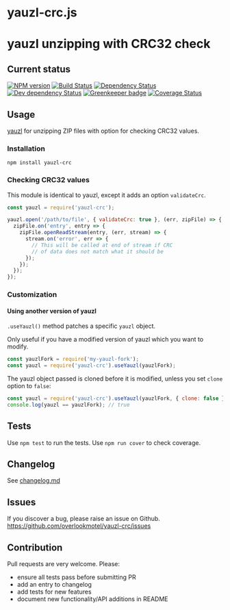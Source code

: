 # yauzl-crc.js

# yauzl unzipping with CRC32 check

## Current status

[![NPM version](https://img.shields.io/npm/v/yauzl-crc.svg)](https://www.npmjs.com/package/yauzl-crc)
[![Build Status](https://img.shields.io/travis/overlookmotel/yauzl-crc/master.svg)](http://travis-ci.org/overlookmotel/yauzl-crc)
[![Dependency Status](https://img.shields.io/david/overlookmotel/yauzl-crc.svg)](https://david-dm.org/overlookmotel/yauzl-crc)
[![Dev dependency Status](https://img.shields.io/david/dev/overlookmotel/yauzl-crc.svg)](https://david-dm.org/overlookmotel/yauzl-crc)
[![Greenkeeper badge](https://badges.greenkeeper.io/overlookmotel/yauzl-crc.svg)](https://greenkeeper.io/)
[![Coverage Status](https://img.shields.io/coveralls/overlookmotel/yauzl-crc/master.svg)](https://coveralls.io/r/overlookmotel/yauzl-crc)

## Usage

[yauzl](https://www.npmjs.com/package/yauzl) for unzipping ZIP files with option for checking CRC32 values.

### Installation

```
npm install yauzl-crc
```

### Checking CRC32 values

This module is identical to yauzl, except it adds an option `validateCrc`.

```js
const yauzl = require('yauzl-crc');

yauzl.open('/path/to/file', { validateCrc: true }, (err, zipFile) => {
  zipFile.on('entry', entry => {
    zipFile.openReadStream(entry, (err, stream) => {
      stream.on('error', err => {
        // This will be called at end of stream if CRC
        // of data does not match what it should be
      });
    });
  });
});
```

### Customization

#### Using another version of yauzl

`.useYauzl()` method patches a specific `yauzl` object.

Only useful if you have a modified version of yauzl which you want to modify.

```js
const yauzlFork = require('my-yauzl-fork');
const yauzl = require('yauzl-crc').useYauzl(yauzlFork);
```

The yauzl object passed is cloned before it is modified, unless you set `clone` option to `false`:

```js
const yauzl = require('yauzl-crc').useYauzl(yauzlFork, { clone: false });
console.log(yauzl == yauzlFork); // true
```

## Tests

Use `npm test` to run the tests. Use `npm run cover` to check coverage.

## Changelog

See [changelog.md](https://github.com/overlookmotel/yauzl-crc/blob/master/changelog.md)

## Issues

If you discover a bug, please raise an issue on Github. https://github.com/overlookmotel/yauzl-crc/issues

## Contribution

Pull requests are very welcome. Please:

* ensure all tests pass before submitting PR
* add an entry to changelog
* add tests for new features
* document new functionality/API additions in README
